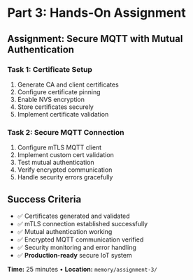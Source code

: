 # Part 3: Hands-On Assignment

## Assignment: Secure MQTT with Mutual Authentication

<div class="grid grid-cols-2 gap-8">

<div>

### Task 1: Certificate Setup
1. Generate CA and client certificates
2. Configure certificate pinning
3. Enable NVS encryption
4. Store certificates securely
5. Implement certificate validation

</div>

<div>

### Task 2: Secure MQTT Connection
1. Configure mTLS MQTT client
2. Implement custom cert validation
3. Test mutual authentication
4. Verify encrypted communication
5. Handle security errors gracefully

</div>

</div>

## Success Criteria
- ✅ Certificates generated and validated
- ✅ mTLS connection established successfully
- ✅ Mutual authentication working
- ✅ Encrypted MQTT communication verified
- ✅ Security monitoring and error handling
- ✅ **Production-ready** secure IoT system

**Time:** 25 minutes • **Location:** `memory/assignment-3/`